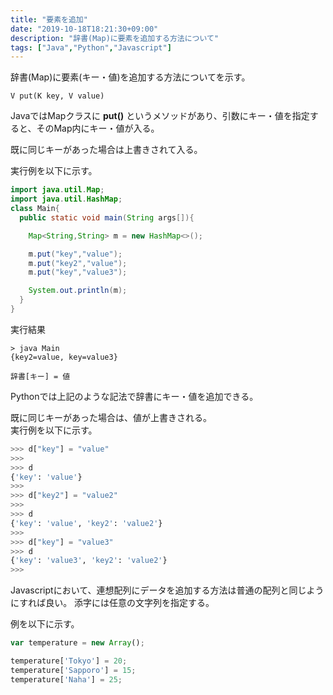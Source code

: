 ```yaml
---
title: "要素を追加"
date: "2019-10-18T18:21:30+09:00"
description: "辞書(Map)に要素を追加する方法について"
tags: ["Java","Python","Javascript"]
---
```


辞書(Map)に要素(キー・値)を追加する方法についてを示す。  

<div class="note_content_by_programming_language" id="note_content_Java">

`V put(K key, V value)`   

JavaではMapクラスに **put()** というメソッドがあり、引数にキー・値を指定すると、そのMap内にキー・値が入る。  

既に同じキーがあった場合は上書きされて入る。  

実行例を以下に示す。  

```java
import java.util.Map;
import java.util.HashMap;
class Main{
  public static void main(String args[]){

    Map<String,String> m = new HashMap<>();

    m.put("key","value");
    m.put("key2","value");
    m.put("key","value3");

    System.out.println(m);
  }
}
```

実行結果
```
> java Main
{key2=value, key=value3}
```

</div>
<div class="note_content_by_programming_language" id="note_content_Python">

`辞書[キー] = 値`  

Pythonでは上記のような記法で辞書にキー・値を追加できる。  

既に同じキーがあった場合は、値が上書きされる。  
実行例を以下に示す。  

```python
>>> d["key"] = "value"
>>> 
>>> d
{'key': 'value'}
>>> 
>>> d["key2"] = "value2"
>>> 
>>> d
{'key': 'value', 'key2': 'value2'}
>>> 
>>> d["key"] = "value3"
>>> d
{'key': 'value3', 'key2': 'value2'}
>>> 
```

</div>
<div class="note_content_by_programming_language" id="note_content_Javascript">

Javascriptにおいて、連想配列にデータを追加する方法は普通の配列と同じようにすれば良い。
添字には任意の文字列を指定する。

例を以下に示す。

```javascript
var temperature = new Array();

temperature['Tokyo'] = 20;
temperature['Sapporo'] = 15;
temperature['Naha'] = 25;
```

</div>



